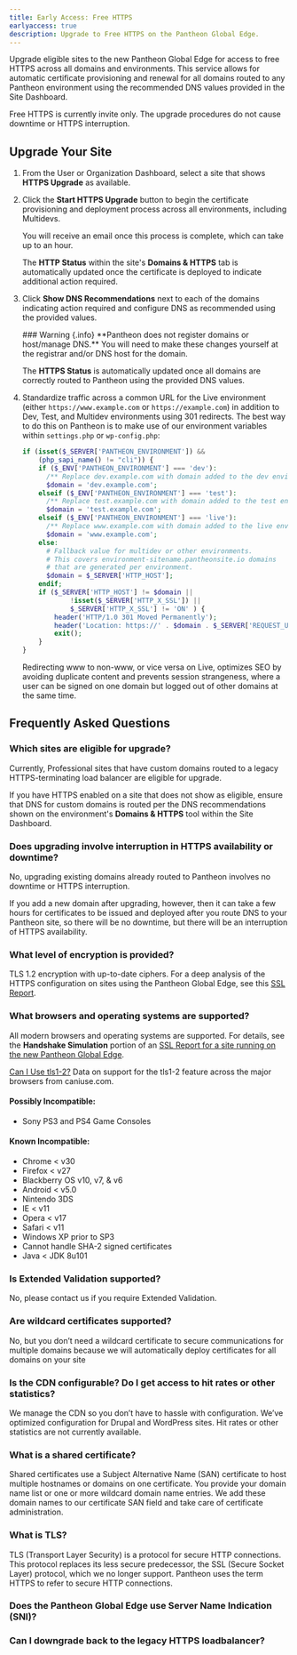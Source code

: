 ```yaml
---
title: Early Access: Free HTTPS
earlyaccess: true
description: Upgrade to Free HTTPS on the Pantheon Global Edge.
---
```

Upgrade eligible sites to the new Pantheon Global Edge for access to free HTTPS across all domains and environments. This service allows for automatic certificate provisioning and renewal for all domains routed to any Pantheon environment using the recommended DNS values provided in the Site Dashboard.

Free HTTPS is currently invite only. The upgrade procedures do not cause downtime or HTTPS interruption.

## Upgrade Your Site
1. From the User or Organization Dashboard, select a site that shows **HTTPS Upgrade** as available.
2. Click the **Start HTTPS Upgrade** button to begin the certificate provisioning and deployment process across all environments, including Multidevs.

    You will receive an email once this process is complete, which can take up to an hour.

    The **HTTP Status** within the site's **Domains & HTTPS** tab is automatically updated once the certificate is deployed to indicate additional action required.

3. Click **Show DNS Recommendations** next to each of the domains indicating action required and configure DNS as recommended using the provided values.

    <div markdown="1" class="alert alert-danger">
    ### Warning {.info}
    **Pantheon does not register domains or host/manage DNS.** You will need to make these changes yourself at the registrar and/or DNS host for the domain.
    </div>

    The **HTTPS Status** is automatically updated once all domains are correctly routed to Pantheon using the provided DNS values.

4. Standardize traffic across a common URL for the Live environment (either `https://www.example.com` or `https://example.com`) in addition to Dev, Test, and Multidev environments using 301 redirects. The best way to do this on Pantheon is to make use of our environment variables within `settings.php` or `wp-config.php`:

    ```php
    if (isset($_SERVER['PANTHEON_ENVIRONMENT']) &&
    	(php_sapi_name() != "cli")) {
        if ($_ENV['PANTHEON_ENVIRONMENT'] === 'dev'):
          /** Replace dev.example.com with domain added to the dev environment */
          $domain = 'dev.example.com';
        elseif ($_ENV['PANTHEON_ENVIRONMENT'] === 'test'):
          /** Replace test.example.com with domain added to the test environment */
          $domain = 'test.example.com';
        elseif ($_ENV['PANTHEON_ENVIRONMENT'] === 'live'):
          /** Replace www.example.com with domain added to the live environment */
          $domain = 'www.example.com';
        else:
          # Fallback value for multidev or other environments.
          # This covers environment-sitename.pantheonsite.io domains
          # that are generated per environment.
          $domain = $_SERVER['HTTP_HOST'];
        endif;
    	if ($_SERVER['HTTP_HOST'] != $domain ||
    			!isset($_SERVER['HTTP_X_SSL']) ||
    			$_SERVER['HTTP_X_SSL'] != 'ON' ) {
    		header('HTTP/1.0 301 Moved Permanently');
    		header('Location: https://' . $domain . $_SERVER['REQUEST_URI']);
    		exit();
    	}
    }
    ```

    Redirecting www to non-www, or vice versa on Live, optimizes SEO by avoiding duplicate content and prevents session strangeness, where a user can be signed on one domain but logged out of other domains at the same time.

## Frequently Asked Questions
### Which sites are eligible for upgrade?
Currently, Professional sites that have custom domains routed to a legacy HTTPS-terminating load balancer are eligible for upgrade.

If you have HTTPS enabled on a site that does not show as eligible, ensure that DNS for custom domains is routed per the DNS recommendations shown on the environment's **Domains & HTTPS** tool within the Site Dashboard.

### Does upgrading involve interruption in HTTPS availability or downtime?
No, upgrading existing domains already routed to Pantheon involves no downtime or HTTPS interruption.

If you add a new domain after upgrading, however, then it can take a few hours for certificates to be issued and deployed after you route DNS to your Pantheon site, so there will be no downtime, but there will be an interruption of HTTPS availability.

### What level of encryption is provided?
TLS 1.2 encryption with up-to-date ciphers. For a deep analysis of the HTTPS configuration on sites using the Pantheon Global Edge, see this [SSL Report](https://www.ssllabs.com/ssltest/analyze.html?d=pantheon.io).

### What browsers and operating systems are supported?
All modern browsers and operating systems are supported. For details, see the **Handshake Simulation** portion of an [SSL Report for a site running on the new Pantheon Global Edge](https://www.ssllabs.com/ssltest/analyze.html?d=pantheon.io).


<p class="ciu_embed" data-feature="tls1-2" data-periods="future_3,future_2,future_1,current,past_1,past_2,past_3">
  <a href="http://caniuse.com/#feat=tls1-2">Can I Use tls1-2?</a> Data on support for the tls1-2 feature across the major browsers from caniuse.com.
</p>

#### Possibly Incompatible:

* Sony PS3 and PS4 Game Consoles

#### Known Incompatible:

* Chrome < v30
* Firefox < v27
* Blackberry OS v10, v7, & v6
* Android < v5.0
* Nintendo 3DS
* IE < v11
* Opera < v17
* Safari < v11
* Windows XP prior to SP3
* Cannot handle SHA-2 signed certificates
* Java < JDK 8u101


### Is Extended Validation supported?
No, please contact us if you require Extended Validation.

### Are wildcard certificates supported?
No, but you don’t need a wildcard certificate to secure communications for multiple domains because we will automatically deploy certificates for all domains on your site

### Is the CDN configurable? Do I get access to hit rates or other statistics?
We manage the CDN so you don’t have to hassle with configuration. We’ve optimized configuration for Drupal and WordPress sites. Hit rates or other statistics are not currently available.

### What is a shared certificate?
Shared certificates use a Subject Alternative Name (SAN) certificate to host multiple hostnames or domains on one certificate. You provide your domain name list or one or more wildcard domain name entries. We add these domain names to our certificate SAN field and take care of certificate administration.

### What is TLS?
TLS (Transport Layer Security) is a protocol for secure HTTP connections. This protocol replaces its less secure predecessor, the SSL (Secure Socket Layer) protocol, which we no longer support. Pantheon uses the term HTTPS to refer to secure HTTP connections.

### Does the Pantheon Global Edge use Server Name Indication (SNI)?

### Can I downgrade back to the legacy HTTPS loadbalancer?
